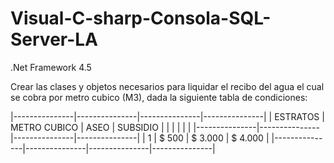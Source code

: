 # Visual-C-sharp-Consola-SQL-Server-LA
.Net Framework 4.5

Crear las clases y objetos necesarios para liquidar el recibo del agua el cual se cobra por metro cubico (M3), dada la siguiente tabla de condiciones:

|---------------|---------------|---------------|---------------|
| ESTRATOS      | METRO CUBICO  | ASEO          | SUBSIDIO      |
|               |               |               |               |
|---------------|---------------|---------------|---------------|
| 1             | $ 500         | $ 3.000       | $ 4.000       |
|---------------|---------------|---------------|---------------|                 
